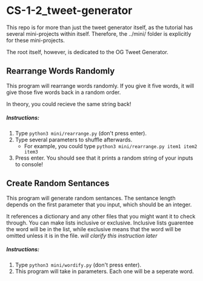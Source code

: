# CS-1-2_tweet-generator
This repo is for more than just the tweet generator itself, as the tutorial has several mini-projects within itself. Therefore, the ../mini/ folder is explicitly for these mini-projects.

The root itself, however, is dedicated to the OG Tweet Generator.

## Rearrange Words Randomly
This program will rearrange words randomly. If you give it five words, it will give those five words back in a random order.

In theory, you could recieve the same string back!

##### Instructions:
1. Type `python3 mini/rearrange.py` (don't press enter).
2. Type several parameters to shuffle afterwards.
	- For example, you could type `python3 mini/rearrange.py item1 item2 item3`
3. Press enter.
You should see that it prints a random string of your inputs to console!

## Create Random Sentances
This program will generate random sentances. The sentance length depends on the first parameter that you input, which should be an integer.

It references a dictionary and any other files that you might want it to check through. You can make lists inclusive or exclusive. Inclusive lists guarentee the word will be in the list, while exclusive means that the word will be omitted unless it is in the file. *will clarify this instruction later*

##### Instructions:
1. Type `python3 mini/wordify.py` (don't press enter).
2. This program will take in parameters. Each one will be a seperate word.
